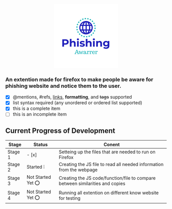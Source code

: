 <p align="center">
  <img src="https://github.com/Bomrzoq/PhishingAwarness_Extenstion/blob/main/logo.png?raw=true" alt="Sublime's custom image"/>
</p>

### An extention made for firefox to make people be aware for phishing website and notice them to the user.

- [x] @mentions, #refs, [links](), **formatting**, and <del>tags</del> supported
- [x] list syntax required (any unordered or ordered list supported)
- [x] this is a complete item
- [ ] this is an incomplete item

## Current Progress of Development

 Stage | Status | Conent 
 ------------ | ------------- | -------------
 Stage 1 | - [x] | Setteing up the files that are needed to run on Firefox
 Stage 2 | Started :grey_exclamation: | Creating the JS file to read all needed information from the webpage
 Stage 3 | Not Started Yet :o: | Creating the JS code/function/file to compare between similarities and copies
 Stage 4 | Not Started Yet  :o: | Running all extention on different know website for testing
